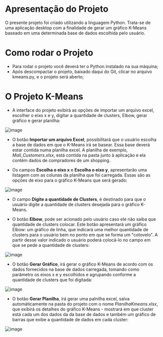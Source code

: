 # Apresentação do Projeto

O presente projeto foi criado utilizando  a linguagem Python. Trata-se de uma aplicação desktop com a finalidade de gerar um gráfico K-Means baseado em uma determinada base de dados escolhida pelo usuário.

# Como rodar o Projeto

- Para rodar o projeto você deverá ter o Python instalado na sua máquina;
- Após descompactar o projeto, baixado daqui do Git, clicar no arquivo kmeans.py, e o projeto será aberto;



# O Projeto K-Means

- A interface do projeto exibirá as opções de importar um arquivo excel, escolher o eixo x e y, digitar a quantidade de clusters, Elbow, gerar gráfico e gerar planilha:

![image](https://user-images.githubusercontent.com/54628539/162088467-f11bc52f-3d73-4371-b277-32791e2fe1fe.png)

- O botão **Importar um arquivo Excel**, possibilitará que o usuário escolha a base de dados em que o K-Means irá se basear. Essa base deverá estar contida numa planilha excel. A planilha de exemplo, *Mall_Customers.xlsx*, está contida na pasta junto à aplicação e ela contém dados de compradores de um shopping.

- Os campos **Escolha o eixo x** e **Escolha o eixo y**, apresentarão uma listagem com as colunas da planilha que foi carregada. Essas são as opções de eixo para o gráfico K-Means que será gerado:

![image](https://user-images.githubusercontent.com/54628539/162090940-792dfa6c-ddfe-4d3e-8f8a-31df265e967a.png)

- O campo **Digite a quantidade de Clusters**, é destinado para que o usuário digite a quantidade de clusters desejada para o gráfico K-Means.

- O botão **Elbow**, pode ser acionado pelo usuário caso ele não saiba que quantidade de clusters colocar. Este botão apresentará um gráfico Elbow: um gráfico de linha, que indicará uma melhor quantidade de clusters para o usuário bem no ponto em que se forma um "cotovelo". A partir desse valor indicado o usuário poderá colocá-lo no campo em que se pede a quantidade de clusters:

![image](https://user-images.githubusercontent.com/54628539/162093002-e9b7a72e-267c-4fbe-aa5c-97b4058cb6de.png)

- O botão **Gerar Gráfico**, irá gerar o gráfico K-Means de acordo com os dados fornecidos na base de dados carregada, tomando como parâmetro os eixos x e y escolhidos e agrupando conforme a quantidade de clusters que foi digitada:

![image](https://user-images.githubusercontent.com/54628539/162093776-a1bb563d-4201-43c1-b79b-59f539d418d5.png)

- O botão **Gerar Planilha**, irá gerar uma palnilha excel, salva automáticamente na pasta do projeto com o nome *PlanilhaKmeans.xlsx*, que exibirá os detalhes do gráfico K-Means - mostrará em que cluster está cada um dos dados da da base de dados e também um gráfico de barras que exibe a quantidade de dados em cada cluster:

![image](https://user-images.githubusercontent.com/54628539/162094420-064de9bf-b087-4bc9-81e3-b394b52e1b16.png)

